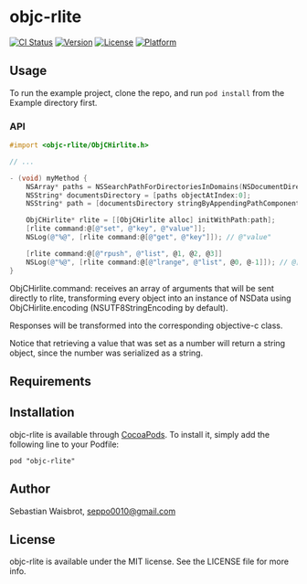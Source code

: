 # objc-rlite

[![CI Status](http://img.shields.io/travis/seppo0010/objc-rlite.svg?style=flat)](https://travis-ci.org/seppo0010/objc-rlite)
[![Version](https://img.shields.io/cocoapods/v/objc-rlite.svg?style=flat)](http://cocoadocs.org/docsets/objc-rlite)
[![License](https://img.shields.io/cocoapods/l/objc-rlite.svg?style=flat)](http://cocoadocs.org/docsets/objc-rlite)
[![Platform](https://img.shields.io/cocoapods/p/objc-rlite.svg?style=flat)](http://cocoadocs.org/docsets/objc-rlite)

## Usage

To run the example project, clone the repo, and run `pod install` from the Example directory first.

### API

```objectivec
#import <objc-rlite/ObjCHirlite.h>

// ...

- (void) myMethod {
    NSArray* paths = NSSearchPathForDirectoriesInDomains(NSDocumentDirectory, NSUserDomainMask, YES);
    NSString* documentsDirectory = [paths objectAtIndex:0];
    NSString* path = [documentsDirectory stringByAppendingPathComponent:@"mydb.rld"];

    ObjCHirlite* rlite = [[ObjCHirlite alloc] initWithPath:path];
    [rlite command:@[@"set", @"key", @"value"]];
    NSLog(@"%@", [rlite command:@[@"get", @"key"]]); // @"value"

    [rlite command:@[@"rpush", @"list", @1, @2, @3]]
    NSLog(@"%@", [rlite command:@[@"lrange", @"list", @0, @-1]]); // @[@"1", @"2", @"3"]
}

```

ObjCHirlite.command: receives an array of arguments that will be sent directly
to rlite, transforming every object into an instance of NSData using
ObjCHirlite.encoding (NSUTF8StringEncoding by default).

Responses will be transformed into the corresponding objective-c class.

Notice that retrieving a value that was set as a number will return a string
object, since the number was serialized as a string.

## Requirements

## Installation

objc-rlite is available through [CocoaPods](http://cocoapods.org). To install
it, simply add the following line to your Podfile:

    pod "objc-rlite"

## Author

Sebastian Waisbrot, seppo0010@gmail.com

## License

objc-rlite is available under the MIT license. See the LICENSE file for more info.

